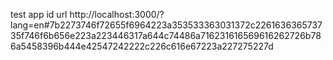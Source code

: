 test app id url http://localhost:3000/?lang=en#7b2273746f72655f6964223a353533363031372c226163636573735f746f6b656e223a223446317a644c74486a716231616569616262726b786a5458396b444e42547242222c226c616e67223a227275227d